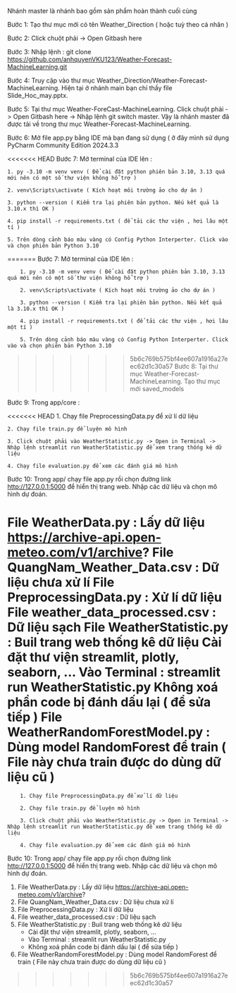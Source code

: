 Nhánh master là nhánh bao gồm sản phẩm hoàn thành cuối cùng

Bước 1: Tạo thư mục mới có tên Weather_Direction ( hoặc tuỳ theo cá nhân )

Bước 2: Click chuột phải -> Open Gitbash here

Bước 3: Nhập lệnh : git clone https://github.com/anhquyenVKU123/Weather-Forecast-MachineLearning.git

Bước 4: Truy cập vào thư mục Weather_Direction/Weather-Forecast-MachineLearning. Hiện tại ở nhánh main bạn chỉ thấy file Slide_Hoc_may.pptx.

Bước 5: Tại thư mục Weather-ForeCast-MachineLearning. Click chuột phải -> Open Gitbash here -> Nhập lệnh git switch master. Vậy là nhánh master đã được tải về trong thư mục Weather-Forecast-MachineLearning.

Bước 6: Mở file app.py bằng IDE mà bạn đang sử dụng ( ở đây mình sử dụng PyCharm Community Edition 2024.3.3

<<<<<<< HEAD
Bước 7: Mở terminal của IDE lên :

    1. py -3.10 -m venv venv ( Để cài đặt python phiên bản 3.10, 3.13 quá mới nên có một số thư viện không hỗ trợ )
    
    2. venv\Scripts\activate ( Kích hoạt môi trường ảo cho dự án )
    
    3. python --version ( Kiểm tra lại phiên bản python. Nếu kết quả là 3.10.x thì OK )
    
    4. pip install -r requirements.txt ( để tải các thư viện , hơi lâu một tí )
    
    5. Trên dòng cảnh báo màu vàng có Config Python Interperter. Click vào và chọn phiên bản Python 3.10
=======
Bước 7: Mở terminal của IDE lên : 

        1. py -3.10 -m venv venv ( Để cài đặt python phiên bản 3.10, 3.13 quá mới nên có một số thư viện không hỗ trợ )
        
        2. venv\Scripts\activate ( Kích hoạt môi trường ảo cho dự án )
        
        3. python --version ( Kiểm tra lại phiên bản python. Nếu kết quả là 3.10.x thì OK )
        
        4. pip install -r requirements.txt ( để tải các thư viện , hơi lâu một tí )
        
        5. Trên dòng cảnh báo màu vàng có Config Python Interperter. Click vào và chọn phiên bản Python 3.10
        
>>>>>>> 5b6c769b575bf4ee607a1916a27eec62d1c30a57
Bước 8: Tại thư mục Weather-Forecast-MachineLearning. Tạo thư mục mới saved_models

Bước 9: Trong app/core :

<<<<<<< HEAD
    1. Chạy file PreprocessingData.py để xử lí dữ liệu
    
    2. Chạy file train.py để luyện mô hình
    
    3. Click chuột phải vào WeatherStatistic.py -> Open in Terminal -> Nhập lệnh streamlit run WeatherStatistic.py để xem trang thống kê dữ liệu
    
    4. Chạy file evaluation.py để xem các đánh giá mô hình
Bước 10: Trong app/ chạy file app.py rồi chọn đường link http://127.0.0.1:5000 để hiển thị trang web. Nhập các dữ liệu và chọn mô hình dự đoán.

File WeatherData.py : Lấy dữ liệu https://archive-api.open-meteo.com/v1/archive?
File QuangNam_Weather_Data.csv : Dữ liệu chưa xử lí
File PreprocessingData.py : Xử lí dữ liệu
File weather_data_processed.csv : Dữ liệu sạch
File WeatherStatistic.py : Buil trang web thống kê dữ liệu
Cài đặt thư viện streamlit, plotly, seaborn, ...
Vào Terminal : streamlit run WeatherStatistic.py
Không xoá phần code bị đánh dấu lại ( để sửa tiếp )
File WeatherRandomForestModel.py : Dùng model RandomForest để train ( File này chưa train được do dùng dữ liệu cũ )
=======
        1. Chạy file PreprocessingData.py để xử lí dữ liệu
        
        2. Chạy file train.py để luyện mô hình
        
        3. Click chuột phải vào WeatherStatistic.py -> Open in Terminal -> Nhập lệnh streamlit run WeatherStatistic.py để xem trang thống kê dữ liệu
        
        4. Chạy file evaluation.py để xem các đánh giá mô hình
        
Bước 10: Trong app/ chạy file app.py rồi chọn đường link http://127.0.0.1:5000 để hiển thị trang web. Nhập các dữ liệu và chọn mô hình dự đoán.


1. File WeatherData.py : Lấy dữ liệu https://archive-api.open-meteo.com/v1/archive?
2. File QuangNam_Weather_Data.csv : Dữ liệu chưa xử lí
3. File PreprocessingData.py : Xử lí dữ liệu
4. File weather_data_processed.csv : Dữ liệu sạch
5. File WeatherStatistic.py : Buil trang web thống kê dữ liệu
    - Cài đặt thư viện streamlit, plotly, seaborn, ...
    - Vào Terminal : streamlit run WeatherStatistic.py
    - Không xoá phần code bị đánh dấu lại ( để sửa tiếp )
6. File WeatherRandomForestModel.py : Dùng model RandomForest để train ( File này chưa train được do dùng dữ liệu cũ )
>>>>>>> 5b6c769b575bf4ee607a1916a27eec62d1c30a57

